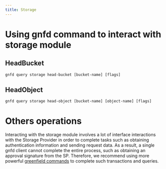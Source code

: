 ```yaml
---
title: Storage
---
```


# Using gnfd command to interact with storage module

## HeadBucket

```shell
gnfd query storage head-bucket [bucket-name] [flags]
```

## HeadObject

```shell
gnfd query storage head-object [bucket-name] [object-name] [flags]
```

# Others operations
Interacting with the storage module involves a lot of interface interactions with the Storage Provider in order to 
complete tasks such as obtaining authentication information and sending request data. As a result, a single gnfd client
cannot complete the entire process, such as obtaining an approval signature from the SP. Therefore, we 
recommend using more powerful [greenfield commands](https://github.com/bnb-chain/greenfield-cmd) to complete such transactions and queries.